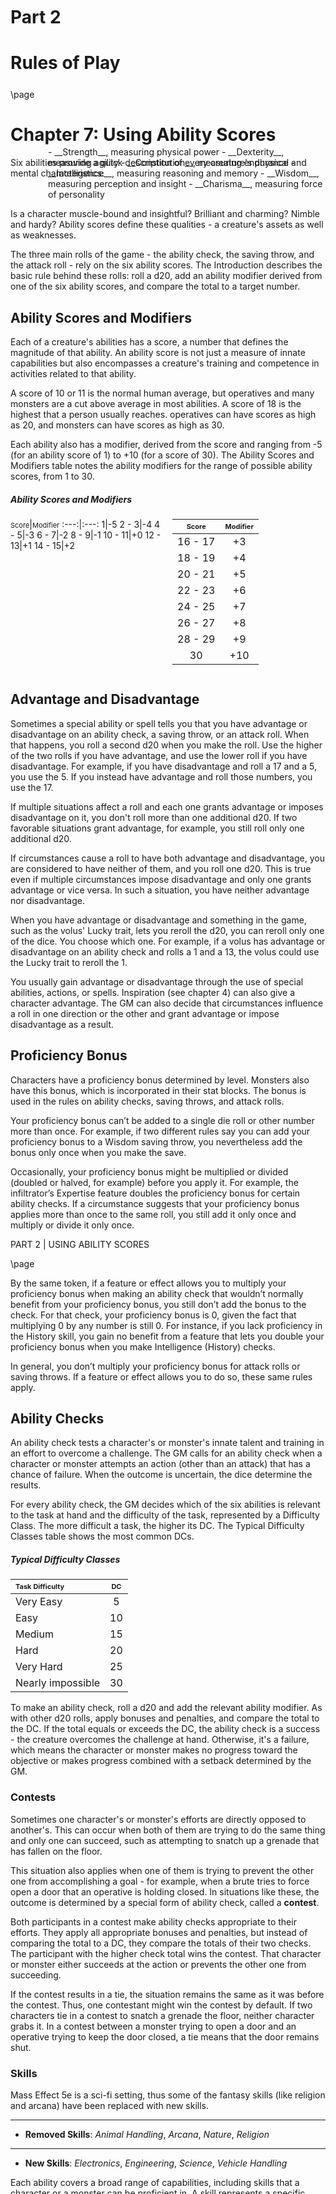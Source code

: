 


<style>
  .phb#p1{ text-align:center; }
  .phb#p1:after{ display:none; }
</style>

<div style='margin-top:450px;'></div>

# Part 2
# Rules of Play

<div style='margin-top:25px'></div>

\page

# Chapter 7: Using Ability Scores

Six abilities provide a quick description of every creature's physical and mental characteristics:

<div style='margin-left: 60px; margin-top: -65px'>
- __Strength__, measuring physical power
- __Dexterity__, measuring agility
- __Constitution__, measuring endurance
- __Intelligence__, measuring reasoning and memory
- __Wisdom__, measuring perception and insight
- __Charisma__, measuring force of personality
</div>

Is a character muscle-bound and insightful? Brilliant and charming? Nimble and hardy? Ability scores define these
qualities - a creature's assets as well as weaknesses. 

The three main rolls of the game - the ability check, the saving throw,
and the attack roll - rely on the six ability scores. The Introduction describes the basic
rule behind these rolls: roll a d20, add an ability modifier derived from one of the six ability scores, and compare the
total to a target number.

## Ability Scores and Modifiers

Each of a creature's abilities has a score, a number that defines the magnitude of that ability. An ability score is not
just a measure of innate capabilities but also encompasses a creature's training and competence in activities related
to that ability.

A score of 10 or 11 is the normal human average, but operatives and many monsters are a cut above average in most
abilities. A score of 18 is the highest that a person usually reaches. operatives can have scores as high as 20, and
monsters can have scores as high as 30.

Each ability also has a modifier, derived from the score and ranging from -5 (for an ability score of 1) to +10 (for a
score of 30). The Ability Scores and Modifiers table notes the ability modifiers for the range of possible ability scores,
from 1 to 30.

##### Ability Scores and Modifiers
<div style='column-count:2'>
<span style='font-size:11px;'>Score</span>|<span style='font-size:11px;'>Modifier</span>
:---:|:---:
1|-5
2 - 3|-4
4 - 5|-3
6 - 7|-2
8 - 9|-1
10 - 11|+0
12 - 13|+1
14 - 15|+2
  
```
```

<span style='font-size:11px;'>Score</span>|<span style='font-size:11px;'>Modifier</span>
:---:|:---:
16 - 17|+3
18 - 19|+4
20 - 21|+5
22 - 23|+6
24 - 25|+7
26 - 27|+8
28 - 29|+9
30|+10

</div>

```
```

## Advantage and Disadvantage

Sometimes a special ability or spell tells you that you have advantage or disadvantage on an ability check, a saving throw,
or an attack roll. When that happens, you roll a second d20 when you make the roll. Use the higher of the two rolls if you
have advantage, and use the lower roll if you have disadvantage. For example, if you have disadvantage and roll a 17 and
a 5, you use the 5. If you instead have advantage and roll those numbers, you use the 17.

If multiple situations affect a roll and each one grants advantage or imposes disadvantage on it, you don't roll more
than one additional d20. If two favorable situations grant advantage, for example, you still roll only one additional d20.

If circumstances cause a roll to have both advantage and disadvantage, you are considered to have neither of them, and
you roll one d20. This is true even if multiple circumstances impose disadvantage and only one grants advantage or vice
versa. In such a situation, you have neither advantage nor disadvantage.

When you have advantage or disadvantage and something in the game, such as the volus' Lucky trait, lets you reroll the
d20, you can reroll only one of the dice. You choose which one. For example, if a volus has advantage or disadvantage on
an ability check and rolls a 1 and a 13, the volus could use the Lucky trait to reroll the 1.

You usually gain advantage or disadvantage through the use of special abilities, actions, or spells.
Inspiration (see chapter 4) can also give a character advantage. The GM can also decide
that circumstances influence a roll in one direction or the other and grant advantage or impose disadvantage as a result.


## Proficiency Bonus

Characters have a proficiency bonus determined by level. Monsters also have this bonus, which is incorporated in their
stat blocks. The bonus is used in the rules on ability checks, saving throws, and attack rolls.

Your proficiency bonus can’t be added to a single die roll or other number more than once. For example, if two different
rules say you can add your proficiency bonus to a Wisdom saving throw, you nevertheless add the bonus only once when
you make the save.

Occasionally, your proficiency bonus might be multiplied or divided (doubled or halved, for example) before you apply it.
For example, the infiltrator’s Expertise feature doubles the proficiency bonus for certain ability checks. If a circumstance
suggests that your proficiency bonus applies more than once to the same roll, you still add it only once and multiply or
divide it only once.


<div class='pageNumber auto'></div>
<div class='footnote'>PART 2 | USING ABILITY SCORES</div>


\page

By the same token, if a feature or effect allows you to multiply your proficiency bonus when making an ability check that
wouldn’t normally benefit from your proficiency bonus, you still don’t add the bonus to the check. For that check, your
proficiency bonus is 0, given the fact that multiplying 0 by any number is still 0. For instance, if you lack proficiency
in the History skill, you gain no benefit from a feature that lets you double your proficiency bonus when you make
Intelligence (History) checks.

In general, you don’t multiply your proficiency bonus for attack rolls or saving throws. If a feature or effect allows
you to do so, these same rules apply.


## Ability Checks

An ability check tests a character's or monster's innate talent and training in an effort to overcome a challenge. The
GM calls for an ability check when a character or monster attempts an action (other than an attack) that has a chance
of failure. When the outcome is uncertain, the dice determine the results.

For every ability check, the GM decides which of the six abilities is relevant to the task at hand and the difficulty of
the task, represented by a Difficulty Class. The more difficult a task, the higher its DC. The Typical Difficulty Classes
table shows the most common DCs.


##### Typical Difficulty Classes

<span style='font-size:11px;'>Task Difficulty</span>|<span style='font-size:11px;'>DC</span>
:---|:---:
Very Easy|5
Easy|10
Medium|15
Hard|20
Very Hard|25
Nearly impossible|30

To make an ability check, roll a d20 and add the relevant ability modifier. As with other d20 rolls, apply bonuses and
penalties, and compare the total to the DC. If the total equals or exceeds the DC, the ability check is a success -
the creature overcomes the challenge at hand. Otherwise, it's a failure, which means the character or monster makes
no progress toward the objective or makes progress combined with a setback determined by the GM.


### Contests
Sometimes one character's or monster's efforts are directly opposed to another's. This can occur when both of them are
trying to do the same thing and only one can succeed, such as attempting to snatch up a grenade that has fallen on the floor.

This situation also applies when one of them is trying to prevent the other one from accomplishing a goal - for example,
when a brute tries to force open a door that an operative is holding closed. In situations like these, the outcome is
determined by a special form of ability check, called a __contest__.

Both participants in a contest make ability checks appropriate to their efforts. They apply all appropriate bonuses and
penalties, but instead of comparing the total to a DC, they compare the totals of their two checks. The participant with
the higher check total wins the contest. That character or monster either succeeds at the action or prevents the other
one from succeeding.

If the contest results in a tie, the situation remains the same as it was before the contest. Thus, one contestant might
win the contest by default. If two characters tie in a contest to snatch a grenade the floor, neither character grabs it.
In a contest between a monster trying to open a door and an operative trying to keep the door closed, a tie means that
the door remains shut.


### Skills
Mass Effect 5e is a sci-fi setting, thus some of the fantasy skills (like religion and arcana) have been replaced with new
skills.

___
- __Removed Skills__: _Animal Handling_, _Arcana_, _Nature_, _Religion_
___
- __New Skills__: _Electronics_, _Engineering_, _Science_, _Vehicle Handling_

Each ability covers a broad range of capabilities, including skills that a character or a monster can be proficient in.
A skill represents a specific aspect of an ability score, and an individual's proficiency in a skill demonstrates a
focus on that aspect. A character's starting skill proficiencies are determined at character creation, and a monster's
skill proficiencies appear in the monster's stat block.

For example, a Dexterity check might reflect a character's attempt to pull off an acrobatic stunt, to palm an object, or
to stay hidden. Each of these aspects of Dexterity has an associated skill: Acrobatics, Sleight of Hand, and Stealth,
respectively. So a character who has proficiency in the Stealth skill is particularly good at Dexterity checks related
to sneaking and hiding.

The skills related to each ability score are shown in the following list. No skills are related to Constitution. See an
ability's description in the <nuxt-link to="/phb/appendix/skills">Appendix: Skills</nuxt-link> for examples of how to use a skill associated with an ability.


<div style='column-count:2'>

__Strength__<br>Athletics
<br>
<br>
__Dexterity__<br>Acrobatics<br>Sleight of Hand<br>Stealth<br>Vehicle Handling
<br>
<br>
__Intelligence__<br>Electronics<br>Engineering<br>History<br>Investigation<br>Science

```
```
<br>
__Wisdom__<br>Insight<br>Medicine<br>Perception<br>Survival
<br>
<br>
__Charisma__<br>Deception<br>Intimidation<br>Performance<br>Persuasion


</div>


<div class='pageNumber auto'></div>
<div class='footnote'>PART 2 | USING ABILITY SCORES</div>


\page

Sometimes, the GM might ask for an ability check using a specific skill - for example, “Make a Wisdom (Perception) check.”
At other times, a player might ask the GM if proficiency in a particular skill applies to a check. In either case,
proficiency in a skill means an individual can add his or her proficiency bonus to ability checks that involve that
skill. Without proficiency in the skill, the individual makes a normal ability check.

For example, if a character attempts to climb up a dangerous cliff, the GM might ask for a Strength (Athletics) check. If
the character is proficient in Athletics, the character's proficiency bonus is added to the Strength check. If the character
lacks that proficiency, he or she just makes a Strength check.

<br>

>##### Variant: Paragon & Renegade
>In Mass Effect 5e, you may also choose to use the Variant: Paragon & Renegade rules (see chapter 4).
>This new rule allows you to apply another bonus to your ability checks, pending the context of your action is _Paragon-ish_
>or _Renegade-ish_.

<br>
### Passive Checks
A passive check is a special kind of ability check that doesn't involve any die rolls. Such a check can represent the
average result for a task done repeatedly, such as searching for laser tripwires over and over again, or can be used when
the GM wants to secretly determine whether the characters succeed at something without rolling dice, such as noticing a
hidden sniper.

Here's how to determine a character's total for a passive check:

<div style='font-size:11px; text-align: center;font-family:sans-serif'>
10 + all modifiers that normally apply to the check
</div>

If the character has advantage on the check, add 5. For disadvantage, subtract 5. The game refers to a passive check
total as a score.

For example, if a 1st-level character has a Wisdom of 15 and proficiency in Perception, he or she has a passive Wisdom
(Perception) score of 14. The rules on hiding in the "Dexterity" section below rely on passive checks, as do
the exploration rules.

### Working together

Sometimes two or more characters team up to attempt a task. The character who's leading the effort - or the one with the
highest ability modifier - can make an ability check with advantage, reflecting the help provided by the other characters.
In combat, this requires the __Help__ action.

A character can only provide help if the task is one that he or she could attempt alone. For example, trying to hack a
security system requires proficiency with hacking tools, so a character who lacks that proficiency can't help another
character in that task.

Moreover, a character can help only when two or more individuals working together would actually be productive. Some
tasks, such as reloading a thermal clip, are no easier with help.

#### Group Checks
When a number of individuals are trying to accomplish something as a group, the GM might ask for a group ability check.
In such a situation, the characters who are skilled at a particular task help cover those who aren't.

To make a group ability check, everyone in the group makes the ability check. If at least half the group succeeds,
the whole group succeeds.

Otherwise, the group fails. Group checks don't come up very often, and they're most useful when all the characters
succeed or fail as a group. For example, when operatives are navigating a swamp, the GM might call for a group
Wisdom (Survival) check to see if the characters can avoid the quicksand, sinkholes, and other natural hazards of the
environment. If at least half the group succeeds, the successful characters are able to guide their companions out of
danger. Otherwise, the group stumbles into one of these hazards.



## Using Each Ability
Every task that an operative might attempt in the game is covered by on of the size abilities.

### Strength
Strength measures bodily power, athletic training, and the extent to which you can exert raw physical force.

#### Strength Checks

A Strength check can model any attempt to lift, push, pull, or break something, to force your body through a space, or
to otherwise apply brute force to a situation. The Athletics skill reflects aptitude in certain kinds of Strength checks.

__*Athletics*__. Your Strength (Athletics) check covers difficult situations you encounter while climbing, Jumping, or swimming.

__*Other Strength Checks*__. The GM might also call for a Strength check when you try to accomplish tasks like the following:
  - Force open a stuck, locked, or barred door
  - Break free of bonds
  - Push through a tunnel that is too small
  - Hang on to a hover car while being dragged behind it
  - Tip over a dormant mech
  - Restraining an elcor

#### Attack Rolls and Damage
You add your Strength modifier to your attack roll and your damage roll when attacking with a melee weapon such as
an omni-hammer, a monomolecular blade, or a krogan warhammer. Additionally, ranged weapon marked with the _Recoil_ property
allow you to overcome the kickback of the weapon with brute force. You may apply your Strength modifier to your attack roll
and damage roll when attacking with _Recoil_ weapons.



<div class='pageNumber auto'></div>
<div class='footnote'>PART 2 | USING ABILITY SCORES</div>


\page

#### Lifting and Carrying

Your Strength score determines the amount of weight you can bear. The following terms define what you can lift or carry.
These weights have been adjusted from 5th Edition to work with kilograms (kg) instead of pounds (lbs).

__*Carry Capacity*__. You can carry capacity is your Strength score multiplied by 5. If you are wearing armor, your carry
capacity is your Strength score multiplied by 10 (due to the built-in servos and pneumatics). This score is not affected
by weapons or armor (see below).

__*Push, Drag, Lift*__. You can push, drag, or lift a weight in kgs up to twice your carrying capacity or 10 (20 w/ armor)
times your Strength score. While pushing or dragging weight in excess of your carrying capacity, your speed drops to 2 meters.

__*Size & Strength*__. Larger creatures can bear more weight, whereas Tiny creatures can carry less. For each size category
above Medium, double the creature's carrying capacity and the amount it can push, drag, or lift. For a Tiny creature, halve these weights.

__*Weapons*__. You have 4 weapon slots and can equip a single weapon in any slot. _Two-handed_ weapons require 2 weapon slots. Weapons equipped in a slot do not affect your carry capacity. Any additional weapons you pick up count against your carry capacity.

__*Armor*__. The Armor Bonuses and Limitations table has a minimum Strength score for the combination of armor types. You
must meet or exceed that score. See the _Armor Bonuses and Limitations_ table in chapter 5.


#### Variant: Encumbrance

The lifting and carrying rules attempt to keep the simplicity of 5th edition, with the added restrictions of weapon capacity. Here is a variant if you are looking for more detailed rules for determining how a character is hindered by the weight of equipment. When you use this variant, ignore the minimum Strength column of the _Armor Bonuses and Limitations_ table in chapter 5 and ignore the weapon slot limitation.

- __Your carry weight is equal to two times your Strength score__
- Each weapon and armor piece has a weight. If your total weight from all weapons and armor is in excess of your
  carry weight, you are __encumbered__, which means your speed drops by 4m.
- If your total weight from all weapons and armor is in excess of four times your Strength score, you are instead
  __heavily encumbered__, which means your speed drops by 10m and you have disadvantage on ability
  checks, attack rolls, and saving throws that use Strength, Dexterity, or Constitution.




### Dexterity
Dexterity measures agility, reflexes, and balance.

#### Dexterity Checks
A Dexterity check can model any attempt to move nimbly, quickly, or quietly, or to keep from falling on tricky footing.
The Acrobatics, Sleight of Hand, Stealth and Vehicle Handling skills reflect aptitude in certain kinds of Dexterity checks.

__*Acrobatics*__. Your Dexterity (Acrobatics) check covers your attempt to stay on your feet in a tricky situation, such as when you're trying to run across a sheet of ice, balance on a tightrope, or stay upright on a rocking spaceship's deck. The GM might also call for a Dexterity (Acrobatics) check to see if you can perform acrobatic stunts, including dives, rolls, somersaults, and flips.

__*Sleight of Hand*__. Whenever you attempt an act of legerdemain or manual trickery, such as planting something on someone else or concealing an object on your person, make a Dexterity (Sleight of Hand) check. The GM might also call for a Dexterity (Sleight of Hand) check to determine whether you can lift a coin purse off another person or slip something out of another person's pocket.

__*Stealth*__. Make a Dexterity (Stealth) check when you attempt to conceal yourself from enemies, slink past guards, slip away without being noticed, or sneak up on someone without being seen or heard.

__*Vehicle Handling*__. If you're driving a vehicle you're familiar with, the GM might ask you to make a Dexterity (Vehicle) check to make a difficult maneuver or avoid heavy weapon fire, crash land, or weave between traffic. However, if you are unfamiliar with a vehicle, the GM would require a Wisdom (Vehicle Handling) check to see if you can pilot the vehicle at all.

__*Other Dexterity Checks*__. The GM might call for a Dexterity check when you try to accomplish tasks like the following:
  - Disable a tripwire mine
  - Securely tie up a prisoner
  - Wriggle free of bonds
  - Play a stringed instrument
  - Craft a small or detailed object

#### Attack Rolls and Damage
You add your Dexterity modifier to your attack roll and your damage roll when attacking with a ranged weapon, such as an
assault rifle or a sub-machine gun (SMG). You can also add your Dexterity modifier to your attack roll and your damage
roll when attacking with a melee weapon that has the _finesse_ property, such as an omni-blade or a monomolecular blade.

#### Armor Class
Depending on the armor you wear, you might add some or all of your Dexterity modifier to your Armor Class. See the _Armor Bonuses and Limitations_ table in chapter 5.

#### Initiative
At the beginning of every combat, you roll initiative by making a Dexterity check. Initiative determines the order of
creatures' turns in combat.

#### Hiding
The DM decides when circumstances are appropriate for hiding. When you try to hide, make a Dexterity (Stealth) check. Until 
you are discovered or you stop hiding, that check's total is contested by the Wisdom (Perception) check of any creature that 
actively searches for signs of your presence.



<div class='pageNumber auto'></div>
<div class='footnote'>PART 2 | USING ABILITY SCORES</div>


\page



You can't hide from a creature that can see you clearly, and you give away your position if you make noise, such as 
shouting a warning or bumping into a crate. An _invisible_ creature can always try to hide. Signs of its passage might still 
be noticed, and it does have to stay quiet.

In combat, most creatures stay alert for signs of danger all around, so if you come out of hiding and approach a creature,
it usually sees you. However, under certain circumstances, the GM might allow you to stay hidden as you approach a creature
that is distracted, allowing you to gain advantage on an attack roll before you are seen.

__Passive Perception__. When you hide, there's a chance someone will notice you even if they aren't searching. To determine
whether such a creature notices you, the GM compares your Dexterity (Stealth) check with that creature's passive Wisdom
(Perception) score, which equals 10 + the creature's Wisdom modifier, as well as any other bonuses or penalties. If the
creature has advantage, add 5. For disadvantage, subtract 5. For example, if a 1st-level character (with a proficiency
bonus of +2) has a Wisdom of 15 (a +2 modifier) and proficiency in Perception, he or she has a passive Wisdom (Perception)
of 14.

__What Can You See?__ One of the main factors in determining whether you can find a hidden creature or object is how
well you can see in an area, which might be __lightly__ or __heavily obscured__.


### Constitution
Constitution measures health, stamina, and vital force.

#### Constitution Checks
Constitution checks are uncommon, and no skills apply to Constitution checks, because the endurance this ability
represents is largely passive rather than involving a specific effort on the part of a character or monster.
A Constitution check can model your attempt to push beyond normal limits, however.

The GM might call for a Constitution check when you try to accomplish tasks like the following:
- Hold your breath
- March or labor for hours without rest
- Go without sleep
- Survive without food or water
- Quaff an entire pint of Batarian Shard Wine in one gulp
- Resist the effect of poison

#### Hit Points
Your Constitution modifier contributes to your hit points. Typically, you add your Constitution modifier to each
Hit Die you roll for your hit points.

If your Constitution modifier changes, your hit point maximum changes as well, as though you had the new modifier from
1st level. For example, if you raise your Constitution score when you reach 4th level and your Constitution modifier
increases from +1 to +2, you adjust your hit point maximum as though the modifier had always been +2. So you add
3 hit points for your first three levels, and then roll your hit points for 4th level using your new modifier.
Or if you're 7th level and some effect lowers your Constitution score so as to reduce your Constitution modifier by 1,
your hit point maximum is reduced by 7.



### Intelligence
Intelligence measures mental acuity, accuracy of recall, and the ability to reason.

#### Intelligence Checks
An Intelligence check comes into play when you need to draw on logic, education, memory, or deductive reasoning. The
Electronics, Engineering, History, Investigation, and Science skills reflect aptitude in certain kinds of Intelligence checks.

__*Electronics*__. Your Intelligence (Electronics) check covers attempts to hack or interface with computer systems, such as when you're trying to open locked doors and containers, turn off cameras, override controls, etc.

__*Engineering*__. Your Intelligence (Engineering) check covers your knowledge of machines and mechanical devices. It most cases it determines your ability to repair devices. But you might also use it to spot weaknesses in mechanical defense systems, spot potential vehicle failures before they happen, or find expensive parts in space salvage.

__*History*__. Your Intelligence (History) check measures your ability to recall lore about historical events, legendary people, ancient or alien races and their cultures or customs, past disputes, recent wars, and lost civilizations.

__*Investigation*__. When you look around for clues and make deductions based on those clues, you make an Intelligence (Investigation) check. You might deduce the location of a hidden object, discern from the appearance of a wound what kind of weapon dealt it, or determine the weakest point in a tunnel that could cause it to collapse. Poring through ancient scrolls in Search of a hidden fragment of knowledge might also call for an Intelligence (Investigation) check.

__*Science*__. Your Intelligence (Science) check measures your ability to make useful connections and correlations based on the wealth of knowledge that can be found on the exonet. In a sense, it measures your 'scientific mindset'. A GM might ask for a check when encountering unknown flora or fauna, assessing the geology of an alien world, or analyzing natural or unnatural phenomena.

__*Other Intelligence Checks*__. The GM might call for an Intelligence check when you try to accomplish tasks like the following:
  - Estimate the value of a piece of tech
  - Create a false ID badge
  - Forge an electronic document
  - Recall lore about an ancient civilization
  - Win a game of skill


#### Spellcasting Ability
Engineers, infiltrators, and some sentinels use Intelligence as their spellcasting ability, which helps determine the saving
throw DCs of spells they cast.




<div class='pageNumber auto'></div>
<div class='footnote'>PART 2 | USING ABILITY SCORES</div>


\page


### Wisdom
Wisdom reflects how attuned you are to the world around you and represents perceptiveness and intuition.


#### Wisdom Checks
A Wisdom check might reflect an effort to read body language, understand someone’s feelings, notice things about the
environment, or care for an injured person. The Insight, Medicine, Perception, and Survival skills reflect aptitude
in certain kinds of Wisdom checks.

__*Insight*__. Your Wisdom (Insight) check decides whether you can determine the true intentions of a creature, such as when searching out a lie or predicting someone's next move. Doing so involves gleaning clues from body Language, Speech habits, and changes in mannerisms.

__*Medicine*__. A Wisdom (Medicine) check lets you try to stabilize a dying companion, diagnose an illness, or understand the biology of an organism.

__*Perception*__. Your Wisdom (Perception) check lets you spot, hear, or otherwise detect the presence of something. It measures your general awareness of your surroundings and the keenness of your senses. For example, you might try to hear a conversation through a closed door, eavesdrop under an open window. Or you might try to spot things that are obscured or easy to miss.

__*Survival*__. The GM might ask you to make a Wisdom (Survival) check to survive in uncivilized alien words, especially harsh environments like tundra, deserts, or jungles. The check might help you navigate a blizzard, find food in a wasteland, or avoid getting eaten by a Thresher Maw.

__*Other Wisdom Checks*__. The GM might call for a Wisdom check when you try to accomplish tasks like the following:
  - Get a gut feeling about what course of action to follow
  - Discern whether a seemingly life-like android is organic or synthetic

#### Spellcasting Ability
Adepts, vanguards, and some sentinels use Wisdom as their spellcasting ability, which helps determine the saving
throw DCs of spells they cast.


### Charisma
Charisma measures your ability to interact effectively with others. It includes such factors as confidence and eloquence,
and it can represent a charming or commanding personality.

#### Charisma Checks
A Charisma check might arise when you try to influence or entertain others, when you try to make an impression or
tell a convincing lie, or when you are navigating a tricky social situation. The Deception, Intimidation, Performance,
and Persuasion skills reflect aptitude in certain kinds of Charisma checks.

__Deception__. Your Charisma (Deception) check determines whether you can convincingly hide the truth, either verbally or through your actions. This deception can encompass everything from misleading others through ambiguity to telling outright lies. Typical situations include trying to fast-talk a guard, con a merchant, or dull someone's suspicions with false assurances.

__*Intimidation*__. When you attempt to influence someone through overt threats, hostile actions, and physical violence, the GM might ask you to make a Charisma (Intimidation) check. Examples include trying to pry information out of a prisoner, convincing street thugs to back down from a confrontation, or using the edge of a broken bottle to convince a sneering vizier to reconsider a decision.

__*Performance*__. Your Charisma (Performance) check determines how well you can delight an audience with music, dance, acting, storytelling, or some other form of entertainment.

__*Persuasion*__. When you attempt to influence someone or a group of people with tact, social graces, or good nature, the GM might ask you to make a Charisma (Persuasion) check. Typically, you use persuasion when acting in good faith, to foster friendships, make cordial requests, or exhibit proper etiquette. Examples of persuading others include convincing a politician to let your party see the councilor, negotiating peace between warring krogan tribes, or inspiring a crowd of colonist.

__*Other Charisma Checks*__. The GM might call for a Charisma check when you try to accomplish tasks like the following:
  - Find the best person to talk to for news, rumors, and gossip
  - Blend into a crowd to get a sense of key topics of conversation

#### Spellcasting Ability
Asari and some sentinels Charisma as their spellcasting ability, which helps determine the saving
throw DCs of spells they cast.

## Saving Throws
A __saving throw__ - also called a save - represents an attempt to resist a spell, a trap, a poison, a disease, or a
similar threat. You don’t normally decide to make a saving throw; you are forced to make one because your character or
monster is at risk of harm.

To make a saving throw, roll a d20 and add the appropriate ability modifier. For example, you use your Dexterity
modifier for a Dexterity saving throw.

A saving throw can be modified by a situational bonus or penalty and can be affected by advantage and disadvantage,
as determined by the GM.

Each class gives proficiency in at least two saving throws. The engineer, for example, is proficient in Intelligence saves.
As with skill proficiencies, proficiency in a saving throw lets a character add his or her proficiency bonus to saving
throws made using a particular ability score. Some monsters have saving throw proficiencies as well.

The Difficulty Class for a saving throw is determined by the effect that causes it. For example, the DC for a saving
throw allowed by a spell is determined by the caster’s spellcasting ability and proficiency bonus.

The result of a successful or failed saving throw is also detailed in the effect that allows the save. Usually, a
successful save means that a creature suffers no harm, or reduced harm, from an effect.


<div class='pageNumber auto'></div>
<div class='footnote'>PART 2 | USING ABILITY SCORES</div>





